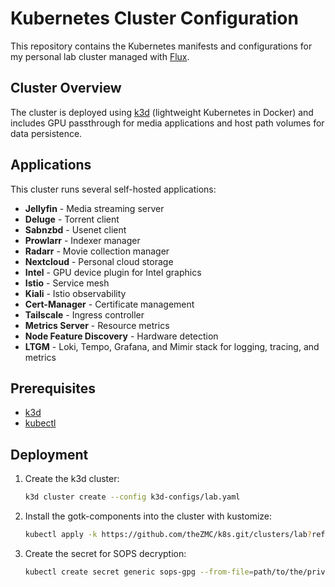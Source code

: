 # Kubernetes Cluster Configuration

This repository contains the Kubernetes manifests and configurations for my
personal lab cluster managed with [Flux](https://fluxcd.io/).

## Cluster Overview

The cluster is deployed using [k3d](https://k3d.io/) (lightweight Kubernetes in
Docker) and includes GPU passthrough for media applications and host path
volumes for data persistence.

## Applications

This cluster runs several self-hosted applications:

- **Jellyfin** - Media streaming server
- **Deluge** - Torrent client
- **Sabnzbd** - Usenet client
- **Prowlarr** - Indexer manager
- **Radarr** - Movie collection manager
- **Nextcloud** - Personal cloud storage
- **Intel** - GPU device plugin for Intel graphics
- **Istio** - Service mesh
- **Kiali** - Istio observability
- **Cert-Manager** - Certificate management
- **Tailscale** - Ingress controller
- **Metrics Server** - Resource metrics
- **Node Feature Discovery** - Hardware detection
- **LTGM** - Loki, Tempo, Grafana, and Mimir stack for logging, tracing, and
  metrics

## Prerequisites

- [k3d](https://k3d.io/)
- [kubectl](https://kubernetes.io/docs/tasks/tools/)

## Deployment

1. Create the k3d cluster:
   ```bash
   k3d cluster create --config k3d-configs/lab.yaml
   ```

2. Install the gotk-components into the cluster with kustomize:
   ```bash
   kubectl apply -k https://github.com/theZMC/k8s.git/clusters/lab?ref=main
   ```

3. Create the secret for SOPS decryption:
   ```bash
   kubectl create secret generic sops-gpg --from-file=path/to/the/private.key -n flux-system
   ```
